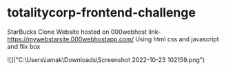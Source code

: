 # totalitycorp-frontend-challenge
StarBucks Clone
Website hosted on  000webhost
link- https://mywebstarsite.000webhostapp.com/
Using html css and javascript and flix box

![]("C:\Users\iamak\Downloads\Screenshot 2022-10-23 102159.png")
